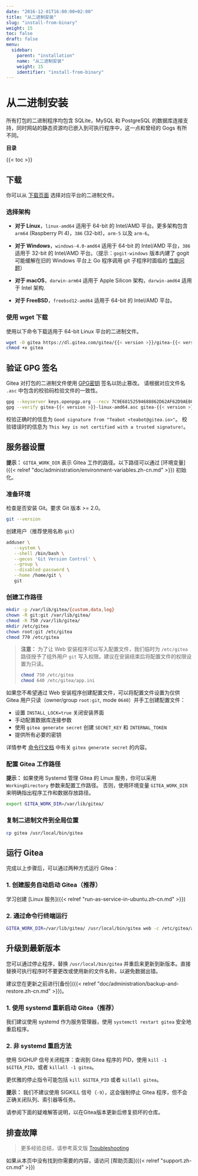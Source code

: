 ```yaml
---
date: "2016-12-01T16:00:00+02:00"
title: "从二进制安装"
slug: "install-from-binary"
weight: 15
toc: false
draft: false
menu:
  sidebar:
    parent: "installation"
    name: "从二进制安装"
    weight: 15
    identifier: "install-from-binary"
---
```


# 从二进制安装

所有打包的二进制程序均包含 SQLite，MySQL 和 PostgreSQL 的数据库连接支持，同时网站的静态资源均已嵌入到可执行程序中，这一点和曾经的 Gogs 有所不同。

**目录**

{{< toc >}}

## 下载

你可以从 [下载页面](https://dl.gitea.com/gitea/) 选择对应平台的二进制文件。

### 选择架构

- **对于 Linux**，`linux-amd64` 适用于 64-bit 的 Intel/AMD 平台。更多架构包含 `arm64` (Raspberry PI 4)，`386` (32-bit)，`arm-5` 以及 `arm-6`。

- **对于 Windows**，`windows-4.0-amd64` 适用于 64-bit 的 Intel/AMD 平台，`386` 适用于 32-bit 的 Intel/AMD 平台。（提示：`gogit-windows` 版本内建了 gogit 可能缓解在旧的 Windows 平台上 Go 程序调用 git 子程序时面临的 [性能问题](https://github.com/go-gitea/gitea/pull/15482)）

- **对于 macOS**，`darwin-arm64` 适用于 Apple Silicon 架构，`darwin-amd64` 适用于 Intel 架构.

- **对于 FreeBSD**，`freebsd12-amd64` 适用于 64-bit 的 Intel/AMD 平台。

### 使用 wget 下载

使用以下命令下载适用于 64-bit Linux 平台的二进制文件。

```sh
wget -O gitea https://dl.gitea.com/gitea/{{< version >}}/gitea-{{< version >}}-linux-amd64
chmod +x gitea
```

## 验证 GPG 签名

Gitea 对打包的二进制文件使用 [GPG密钥](https://keys.openpgp.org/search?q=teabot%40gitea.io) 签名以防止篡改。
请根据对应文件名 `.asc` 中包含的校验码检验文件的一致性。

```sh
gpg --keyserver keys.openpgp.org --recv 7C9E68152594688862D62AF62D9AE806EC1592E2
gpg --verify gitea-{{< version >}}-linux-amd64.asc gitea-{{< version >}}-linux-amd64
```

校验正确时的信息为 `Good signature from "Teabot <teabot@gitea.io>"`。
校验错误时的信息为 `This key is not certified with a trusted signature!`。

## 服务器设置

**提示：** `GITEA_WORK_DIR` 表示 Gitea 工作的路径。以下路径可以通过 [环境变量]({{< relref "doc/administration/environment-variables.zh-cn.md" >}}) 初始化。

### 准备环境

检查是否安装 Git。要求 Git 版本 >= 2.0。

```sh
git --version
```

创建用户（推荐使用名称 `git`）

```sh
adduser \
   --system \
   --shell /bin/bash \
   --gecos 'Git Version Control' \
   --group \
   --disabled-password \
   --home /home/git \
   git
```

### 创建工作路径

```sh
mkdir -p /var/lib/gitea/{custom,data,log}
chown -R git:git /var/lib/gitea/
chmod -R 750 /var/lib/gitea/
mkdir /etc/gitea
chown root:git /etc/gitea
chmod 770 /etc/gitea
```

> **注意：** 为了让 Web 安装程序可以写入配置文件，我们临时为 `/etc/gitea` 路径授予了组外用户 `git` 写入权限。建议在安装结束后将配置文件的权限设置为只读。
>
> ```sh
> chmod 750 /etc/gitea
> chmod 640 /etc/gitea/app.ini
> ```

如果您不希望通过 Web 安装程序创建配置文件，可以将配置文件设置为仅供 Gitea 用户只读（owner/group `root:git`, mode `0640`）并手工创建配置文件：

- 设置 `INSTALL_LOCK=true` 关闭安装界面
- 手动配置数据库连接参数
- 使用 `gitea generate secret` 创建 `SECRET_KEY` 和 `INTERNAL_TOKEN`
- 提供所有必要的密钥

详情参考 [命令行文档](/zh-cn/command-line/) 中有关 `gitea generate secret` 的内容。

### 配置 Gitea 工作路径

**提示：** 如果使用 Systemd 管理 Gitea 的 Linux 服务，你可以采用 `WorkingDirectory` 参数来配置工作路径。 否则，使用环境变量 `GITEA_WORK_DIR` 来明确指出程序工作和数据存放路径。

```sh
export GITEA_WORK_DIR=/var/lib/gitea/
```

### 复制二进制文件到全局位置

```sh
cp gitea /usr/local/bin/gitea
```

## 运行 Gitea

完成以上步骤后，可以通过两种方式运行 Gitea：

### 1. 创建服务自动启动 Gitea（推荐）

学习创建 [Linux 服务]({{< relref "run-as-service-in-ubuntu.zh-cn.md" >}})

### 2. 通过命令行终端运行

```sh
GITEA_WORK_DIR=/var/lib/gitea/ /usr/local/bin/gitea web -c /etc/gitea/app.ini
```

## 升级到最新版本

您可以通过停止程序，替换 `/usr/local/bin/gitea` 并重启来更新到新版本。直接替换可执行程序时不要更改或使用新的文件名称，以避免数据出错。

建议您在更新之前进行[备份]({{< relref "doc/administration/backup-and-restore.zh-cn.md" >}})。

### 1. 使用 systemd 重新启动 Gitea（推荐）

我们建议使用 systemd 作为服务管理器，使用 `systemctl restart gitea` 安全地重启程序。

### 2. 非 systemd 重启方法

使用 SIGHUP 信号关闭程序：查询到 Gitea 程序的 PID，使用 `kill -1 $GITEA_PID`，或者 `killall -1 gitea`。

更优雅的停止指令可能包括 `kill $GITEA_PID` 或者 `killall gitea`。

**提示：** 我们不建议使用 SIGKILL 信号（`-9`），这会强制停止 Gitea 程序，但不会正确关闭队列、索引器等任务。

请参阅下面的疑难解答说明，以在Gitea版本更新后修复损坏的仓库。

## 排查故障

> 更多经验总结，请参考英文版 [Troubleshooting](/en-us/install-from-binary/#troubleshooting)

如果从本页中没有找到你需要的内容，请访问 [帮助页面]({{< relref "support.zh-cn.md" >}})
